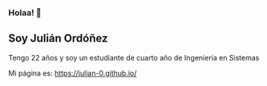 ### Holaa! 👋

## Soy Julián Ordóñez

Tengo 22 años y soy un estudiante de cuarto año de Ingeniería en Sistemas

Mi página es: https://julian-0.github.io/
